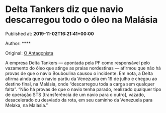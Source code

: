 
# Delta Tankers diz que navio descarregou todo o óleo na Malásia

Published at: **2019-11-02T16:21:41+00:00**

Author: ****

Original: [O Antagonista](https://www.oantagonista.com/brasil/delta-tankers-diz-que-navio-descarregou-todo-o-oleo-na-malasia/)

A empresa Delta Tankers — apontada pela PF como responsável pelo vazamento do óleo que atinge as praias nordestinas — afirmou que não há provas de que o navio Bouboulina causou o incidente.
Em nota, a Delta afirma ainda que o navio partiu da Venezuela em 19 de julho e chegou ao destino final, na Malásia, onde “descarregou toda a carga sem qualquer falta”.
“Não há provas de que o navio tenha parado, realizado qualquer tipo de operação STS [transferência de um navio para o outro], vazado, desacelerado ou desviado da rota, em seu caminho da Venezuela para Melaka, na Malásia.”
